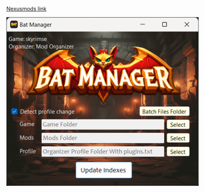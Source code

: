 [Nexusmods link](https://www.nexusmods.com/skyrimspecialedition/mods/122679)

![App Screenshot](SkyrimBatApplication/appScreenshot/app_screenshot.png)
